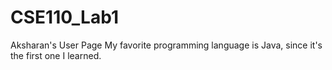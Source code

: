# CSE110_Lab1
Aksharan's User Page
My favorite programming language is Java, since it's the first one I learned.
